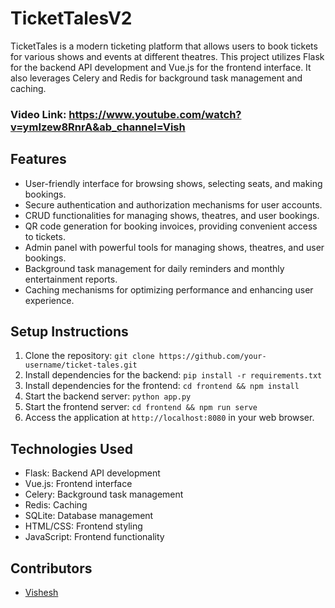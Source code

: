 # TicketTalesV2

TicketTales is a modern ticketing platform that allows users to book tickets for various shows and events at different theatres. This project utilizes Flask for the backend API development and Vue.js for the frontend interface. It also leverages Celery and Redis for background task management and caching.

### Video Link: https://www.youtube.com/watch?v=ymIzew8RnrA&ab_channel=Vish

## Features

- User-friendly interface for browsing shows, selecting seats, and making bookings.
- Secure authentication and authorization mechanisms for user accounts.
- CRUD functionalities for managing shows, theatres, and user bookings.
- QR code generation for booking invoices, providing convenient access to tickets.
- Admin panel with powerful tools for managing shows, theatres, and user bookings.
- Background task management for daily reminders and monthly entertainment reports.
- Caching mechanisms for optimizing performance and enhancing user experience.

## Setup Instructions

1. Clone the repository: `git clone https://github.com/your-username/ticket-tales.git`
2. Install dependencies for the backend: `pip install -r requirements.txt`
3. Install dependencies for the frontend: `cd frontend && npm install`
4. Start the backend server: `python app.py`
5. Start the frontend server: `cd frontend && npm run serve`
6. Access the application at `http://localhost:8080` in your web browser.

## Technologies Used

- Flask: Backend API development
- Vue.js: Frontend interface
- Celery: Background task management
- Redis: Caching
- SQLite: Database management
- HTML/CSS: Frontend styling
- JavaScript: Frontend functionality

## Contributors

- [Vishesh](https://github.com/Vishesh-30)


